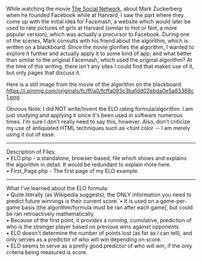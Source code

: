While watching the movie <a href="https://www.imdb.com/title/tt1285016/">The Social Network</a>, about Mark Zuckerberg when he founded Facebook while at Harvard, I saw the part where they come up with the initial idea for Facemash, a website which would later be used to rate pictures of girls at Harvard (similar to Hot or Not, a more popular version), which was actually a precursor to Facebook.  During one of the scenes, Mark consults with his friend about the algorithm, which is written on a blackboard.  Since the movie glorifies the algorithm, I wanted to explore it further and actually apply it to some kind of app, and what better than similar to the original Facemash, which used the original algorithm?  At the time of this writing, there isn't any sites I could find that makes use of it, but only pages that discuss it.

Here is a still image from the movie of the algorithm on the blackboard: https://i.pinimg.com/originals/fc/ff/a0/fcffa093c3ba1dd02ebda0e5a83388c1.png

Obvious Note:  I did NOT write/invent the ELO rating formula/algorithm.  I am just studying and applying it since it's been used in software numerous times.  I'm sure I don't really need to say this, however.  Also, don't criticize my use of antiquated HTML techniques such as <font color -- I am merely using it out of ease.

<hr>

Description of Files:<br/>
• ELO.php - a standalone, browser-based, file which shows and explains the algorithm in detail.  It would be redundant to explain more here.<br/>
• First_Page.php - The first page of my ELO example.

<hr>

What I've learned about the ELO formula:<br/>
• Quite literally (as Wikipedia suggests), the ONLY information you need to predict future winnings is their current score.
• It is used on a game-per-game basis (the algorithm/formula must be ran after each game), but could be ran retroactively mathematically.<br/> 
• Because of the first point, it provides a running, cumulative, prediction of who is the stronger player based on previous wins against opponents.<br/>
• ELO doesn't determine the number of points lost (as far as I can tell), and only serves as a predictor of who will win depending on score.<br/>
• ELO seems to serve as a pretty good predictor of who will win, if the only criteria being measured is score.
